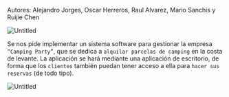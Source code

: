 Autores: Alejandro Jorges, Oscar Herreros, Raul Alvarez, Mario Sanchis y Ruijie Chen

![Untitled](/static/1.png.png)

Se nos pide implementar un sistema software para gestionar la empresa `“Camping
Party”`, que se dedica a `alquilar parcelas de camping` en la costa de levante. La aplicación
se hará mediante una aplicación de escritorio, de forma que los `clientes` también puedan
tener acceso a ella para `hacer sus reservas` (de todo tipo).

![Untitled](/static/2.png.png)